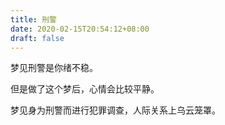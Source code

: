 ```yaml
---
title: 刑警
date: 2020-02-15T20:54:12+08:00
draft: false
---
```


梦见刑警是你绪不稳。

但是做了这个梦后，心情会比较平静。


梦见身为刑警而进行犯罪调查，人际关系上乌云笼罩。

